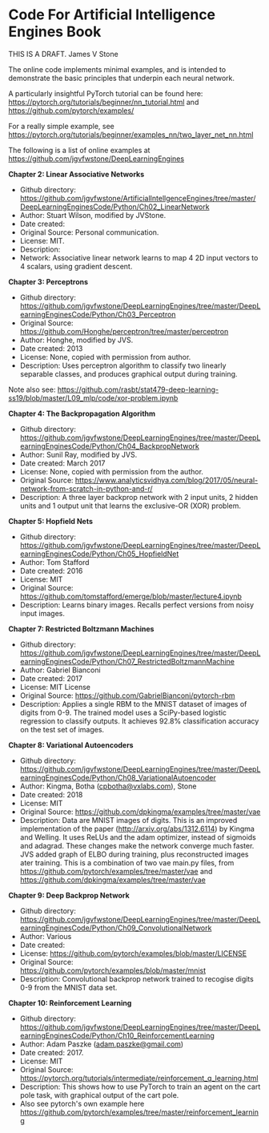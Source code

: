 # Code For Artificial Intelligence Engines Book

THIS IS A DRAFT.
 	James V Stone

The online code implements minimal examples, and is intended to demonstrate the basic principles that underpin each neural network. 

A particularly insightful PyTorch tutorial can be found here:
	https://pytorch.org/tutorials/beginner/nn_tutorial.html
and
	https://github.com/pytorch/examples/

For a really simple example, see 
	https://pytorch.org/tutorials/beginner/examples_nn/two_layer_net_nn.html

The following is a list of online examples at
	https://github.com/jgvfwstone/DeepLearningEngines

**Chapter 2: Linear Associative Networks**
* Github directory: https://github.com/jgvfwstone/ArtificialIntellgenceEngines/tree/master/DeepLearningEnginesCode/Python/Ch02_LinearNetwork
* Author: Stuart Wilson, modified by JVStone.
* Date created: 
* Original Source: Personal communication.
* License: MIT.
* Description: 
* Network: Associative linear network learns to map 4 2D input vectors to 4 scalars, using gradient descent.

**Chapter 3: Perceptrons** 
* Github directory: https://github.com/jgvfwstone/DeepLearningEngines/tree/master/DeepLearningEnginesCode/Python/Ch03_Perceptron
* Original Source: https://github.com/Honghe/perceptron/tree/master/perceptron
* Author: Honghe, modified by JVS.
* Date created: 2013
* License: None, copied with permission from author.
* Description: Uses perceptron algorithm to classify two linearly separable classes, and produces graphical output during training.

Note also see: https://github.com/rasbt/stat479-deep-learning-ss19/blob/master/L09_mlp/code/xor-problem.ipynb

**Chapter 4: The Backpropagation Algorithm**
* Github directory: https://github.com/jgvfwstone/DeepLearningEngines/tree/master/DeepLearningEnginesCode/Python/Ch04_BackpropNetwork
* Author: Sunil Ray, modified by JVS.
* Date created: March 2017
* License: None, copied with permission from the author.
* Original Source: https://www.analyticsvidhya.com/blog/2017/05/neural-network-from-scratch-in-python-and-r/
* Description:  A three layer backprop network with 2 input units, 2 hidden units and 1 output unit that learns the exclusive-OR (XOR) problem.

**Chapter 5: Hopfield Nets**
* Github directory: https://github.com/jgvfwstone/DeepLearningEngines/tree/master/DeepLearningEnginesCode/Python/Ch05_HopfieldNet
* Author: Tom Stafford
* Date created: 2016
* License: MIT
* Original Source: https://github.com/tomstafford/emerge/blob/master/lecture4.ipynb
* Description: Learns binary images. Recalls perfect versions from noisy input images.

**Chapter 7: Restricted Boltzmann Machines**
* Github directory:  https://github.com/jgvfwstone/DeepLearningEngines/tree/master/DeepLearningEnginesCode/Python/Ch07_RestrictedBoltzmannMachine
* Author: Gabriel Bianconi 
* Date created: 2017
* License: MIT License
* Original Source: https://github.com/GabrielBianconi/pytorch-rbm
* Description: Applies a single RBM to the MNIST dataset of images of digits from 0-9. The trained model uses a SciPy-based logistic regression to classify outputs. It achieves 92.8% classification accuracy on the test set of images.

**Chapter 8: Variational Autoencoders**
* Github directory: https://github.com/jgvfwstone/DeepLearningEngines/tree/master/DeepLearningEnginesCode/Python/Ch08_VariationalAutoencoder
* Author: Kingma, Botha (cpbotha@vxlabs.com), Stone
* Date created: 2018
* License: MIT
* Original Source: https://github.com/dpkingma/examples/tree/master/vae
* Description: Data are MNIST images of digits. This is an improved implementation of the paper (http://arxiv.org/abs/1312.6114) by Kingma and Welling. It uses ReLUs and the adam optimizer, instead of sigmoids and adagrad. These changes make the network converge much faster. JVS added graph of ELBO during training, plus reconstructed images ater training.
This is a combination of two vae main.py files, from
	https://github.com/pytorch/examples/tree/master/vae
and 
	https://github.com/dpkingma/examples/tree/master/vae

**Chapter 9: Deep Backprop Network**
* Github directory: https://github.com/jgvfwstone/DeepLearningEngines/tree/master/DeepLearningEnginesCode/Python/Ch09_ConvolutionalNetwork
* Author: Various
* Date created: 
* License: https://github.com/pytorch/examples/blob/master/LICENSE
* Original Source: https://github.com/pytorch/examples/blob/master/mnist
* Description: Convolutional backprop network trained to recogise digits 0-9 from the MNIST data set.

**Chapter 10: Reinforcement Learning**
* Github directory: https://github.com/jgvfwstone/DeepLearningEngines/tree/master/DeepLearningEnginesCode/Python/Ch10_ReinforcementLearning
* Author: Adam Paszke (adam.paszke@gmail.com)
* Date created: 2017.
* License: MIT
* Original Source: https://pytorch.org/tutorials/intermediate/reinforcement_q_learning.html
* Description: This shows how to use PyTorch to train an agent on the cart pole task, with graphical output of the cart pole.
* Also see pytorch's own  example here
https://github.com/pytorch/examples/tree/master/reinforcement_learning

